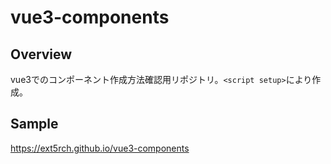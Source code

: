 # vue3-components

## Overview
vue3でのコンポーネント作成方法確認用リポジトリ。`<script setup>`により作成。

## Sample
https://ext5rch.github.io/vue3-components
